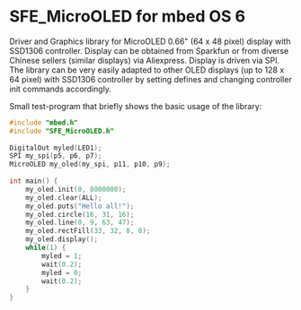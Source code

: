 # SFE_MicroOLED for mbed OS 6

Driver and Graphics library for MicroOLED 0.66" (64 x 48 pixel) display with SSD1306 controller. Display can be obtained from Sparkfun or from diverse Chinese sellers (similar displays) via Aliexpress. Display is driven via SPI. The library can be very easily adapted to other OLED displays (up to 128 x 64 pixel) with SSD1306 controller by setting defines and changing controller init commands accordingly.

Small test-program that briefly shows the basic usage of the library:

```cpp
#include "mbed.h"
#include "SFE_MicroOLED.h"
 
DigitalOut myled(LED1);
SPI my_spi(p5, p6, p7);
MicroOLED my_oled(my_spi, p11, p10, p9);
 
int main() {
    my_oled.init(0, 8000000);
    my_oled.clear(ALL);
    my_oled.puts("Hello all!");
    my_oled.circle(16, 31, 16);
    my_oled.line(0, 9, 63, 47);
    my_oled.rectFill(33, 32, 8, 8);
    my_oled.display();
    while(1) {
        myled = 1;
        wait(0.2);
        myled = 0;
        wait(0.2);
    }
}
```
